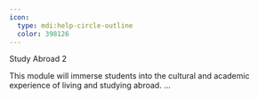 ```yaml
---
icon:
  type: mdi:help-circle-outline
  color: 398126
---
```

Study Abroad 2

This module will immerse students into the cultural and academic experience of living and studying abroad. ... 
